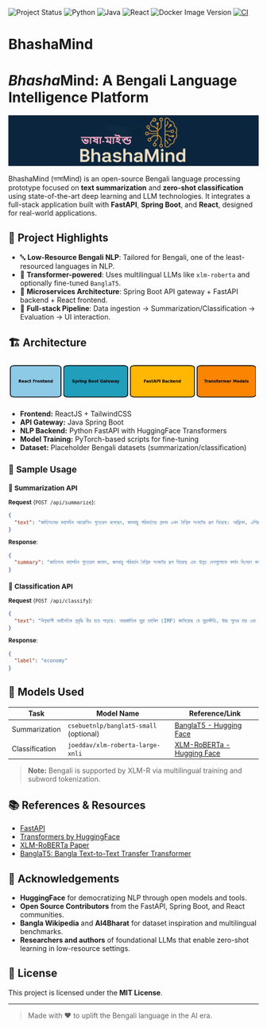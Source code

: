 ![Project Status](https://img.shields.io/badge/Status-In%20Development-yellow)
![Python](https://img.shields.io/badge/Python-3.10-blue?logo=python)
![Java](https://img.shields.io/badge/Java-17-red?logo=java)
![React](https://img.shields.io/badge/React-Frontend-blue?logo=react)
![Docker Image Version](https://img.shields.io/badge/Docker%20Image-latest-blue?logo=docker)
[![CI](https://github.com/abhishekmaity/BhashaMind/actions/workflows/test.yml/badge.svg)](https://github.com/abhishekmaity/BhashaMind/actions/workflows/test.yml)

# BhashaMind

# *Bhasha*Mind: A Bengali Language Intelligence Platform

![BhashaMind Banner](docs/banner-short.png)

BhashaMind (ভাষাMind) is an open-source Bengali language processing prototype focused on **text summarization** and **zero-shot classification** using state-of-the-art deep learning and LLM technologies. It integrates a full-stack application built with **FastAPI**, **Spring Boot**, and **React**, designed for real-world applications.

## 🌟 Project Highlights

- 🔤 **Low-Resource Bengali NLP**: Tailored for Bengali, one of the least-resourced languages in NLP.
- 🧠 **Transformer-powered**: Uses multilingual LLMs like `xlm-roberta` and optionally fine-tuned `BanglaT5`.
- 🧩 **Microservices Architecture**: Spring Boot API gateway + FastAPI backend + React frontend.
- 🧪 **Full-stack Pipeline**: Data ingestion → Summarization/Classification → Evaluation → UI interaction.

## 🏗️ Architecture

![Architecture](docs/sys-architecture.png)

- **Frontend:** ReactJS + TailwindCSS
- **API Gateway:** Java Spring Boot
- **NLP Backend:** Python FastAPI with HuggingFace Transformers
- **Model Training:** PyTorch-based scripts for fine-tuning
- **Dataset:** Placeholder Bengali datasets (summarization/classification)
<small>

## 🧪 Sample Usage

### 🔹 Summarization API
**Request** (`POST /api/summarize`):
```json
{
  "text": "জাতিসংঘের মহাসচিব আন্তোনিও গুতেরেস বলেছেন, জলবায়ু পরিবর্তনের প্রভাব এখন বৈশ্বিক সংকটের রূপ নিয়েছে। আফ্রিকা, এশিয়া ও লাতিন আমেরিকার বহু দেশ ভয়াবহ খরার সম্মুখীন হচ্ছে, যেখানে খাদ্য ও পানির তীব্র সংকট দেখা দিয়েছে। গুতেরেস উন্নত দেশগুলোকে কার্বন নিঃসরণ কমাতে জরুরি পদক্ষেপ নেওয়ার আহ্বান জানান।"
}
```
**Response**:
```json
{
  "summary": "জাতিসংঘ মহাসচিব গুতেরেস জানান, জলবায়ু পরিবর্তন বৈশ্বিক সংকটের রূপ নিয়েছে এবং উন্নত দেশগুলোকে কার্বন নিঃসরণ কমাতে হবে।"
}
```

### 🔹 Classification API
**Request** (`POST /api/classify`):
```json
{
  "text": "বিশ্বব্যাপী অর্থনৈতিক প্রবৃদ্ধি ধীর হয়ে পড়েছে। আন্তর্জাতিক মুদ্রা তহবিল (IMF) জানিয়েছে যে মুদ্রাস্ফীতি, উচ্চ সুদের হার এবং রাশিয়া-ইউক্রেন যুদ্ধের প্রভাব বৈশ্বিক অর্থনীতিতে দীর্ঘমেয়াদি নেতিবাচক প্রভাব ফেলছে। উন্নয়নশীল দেশগুলোতে খাদ্য ও জ্বালানির দাম বেড়ে যাওয়ায় সাধারণ মানুষের উপর চাপ বৃদ্ধি পাচ্ছে।"
}
```
**Response**:
```json
{
  "label": "economy"
}
```
</small>

## 🤖 Models Used
| Task           | Model Name                             | Reference/Link                              |
|----------------|------------------------------------------|---------------------------------------------|
| Summarization  | `csebuetnlp/banglat5-small` (optional)   | [BanglaT5 - Hugging Face](https://huggingface.co/csebuetnlp/banglat5_small) |
| Classification | `joeddav/xlm-roberta-large-xnli`         | [XLM-RoBERTa - Hugging Face](https://huggingface.co/joeddav/xlm-roberta-large-xnli) |

> **Note:** Bengali is supported by XLM-R via multilingual training and subword tokenization.

## 📚 References & Resources
- [FastAPI](https://fastapi.tiangolo.com)
- [Transformers by HuggingFace](https://huggingface.co/transformers)
- [XLM-RoBERTa Paper](https://arxiv.org/abs/1911.02116)
- [BanglaT5: Bangla Text-to-Text Transfer Transformer](https://aclanthology.org/2023.findings-eacl.54.pdf)

## 🙏 Acknowledgements

- **HuggingFace** for democratizing NLP through open models and tools.
- **Open Source Contributors** from the FastAPI, Spring Boot, and React communities.
- **Bangla Wikipedia** and **AI4Bharat** for dataset inspiration and multilingual benchmarks.
- **Researchers and authors** of foundational LLMs that enable zero-shot learning in low-resource settings.

## 📄 License
This project is licensed under the **MIT License**.

---

> Made with ❤️ to uplift the Bengali language in the AI era.
